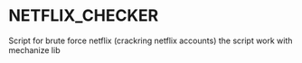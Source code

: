 # NETFLIX_CHECKER
Script for brute force netflix (crackring netflix accounts)  the script work with mechanize lib
